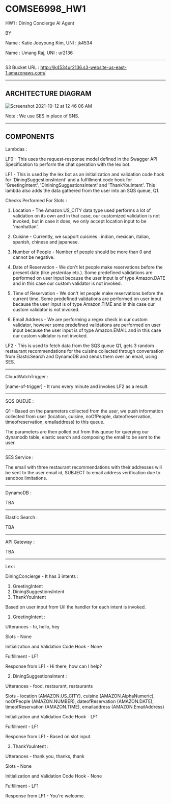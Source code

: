 # COMSE6998_HW1
HW1 : Dining Concierge AI Agent

BY

Name : Katie Jooyoung Kim, UNI : jk4534

Name : Umang Raj, UNI : ur2136

--------------------------------------------------------------------------------------------------------------------------------------------------------------------

S3 Bucket URL : http://jk4534ur2136.s3-website-us-east-1.amazonaws.com/

--------------------------------------------------------------------------------------------------------------------------------------------------------------------
ARCHITECTURE DIAGRAM
--------------------------------------------------------------------------------------------------------------------------------------------------------------------
![Screenshot 2021-10-12 at 12 46 06 AM](https://user-images.githubusercontent.com/91032192/136893038-af12430b-39f5-42ab-a8a4-7754c38163ab.png)

Note : We use SES in place of SNS.

--------------------------------------------------------------------------------------------------------------------------------------------------------------------
COMPONENTS
--------------------------------------------------------------------------------------------------------------------------------------------------------------------
Lambdas : 

LF0 - This uses the request-response model defined in the Swagger API Specification to perform the chat operation with the lex bot.

LF1 - This is used by the lex bot as an initialization and validation code hook for 'DiningSuggestionsIntent' and a fulfillment code hook for 'GreetingIntent', 'DininingSuggestionsIntent' and 'ThankYouIntent'. This lambda also adds the data gathered from the user into an SQS queue, Q1.

Checks Performed For Slots : 

1. Location - The Amazon.US_CITY data type used performs a lot of validation on its own and in that case, our customized validation is not invoked, but in case it does, we only accept location input to be 'manhattan'.

2. Cuisine - Currently, we support cuisines : indian, mexican, italian, spanish, chinese and japanese.

3. Number of People - Number of people should be more than 0 and cannot be negative.

4. Date of Reservation - We don't let people make reservations before the present date (like yesterday etc.). Some predefined validations are performed on user input because the user input is of type Amazon.DATE and in this case our custom validator is not invoked.

5. Time of Reservation - We don't let people make reservations before the current time. Some predefined validations are performed on user input because the user input is of type Amazon.TIME and in this case our custom validator is not invoked.

6. Email Address - We are performing a regex check in our custom validator, however some predefined validations are performed on user input because the user input is of type Amazon.EMAIL and in this case our custom validator is not invoked.

LF2 - This is used to fetch data from the SQS queue Q1, gets 3 random restaurant recommendations for the cuisine collected through conversation from ElasticSearch and DynamoDB and sends them over an email, using SES.

--------------------------------------------------------------------------------------------------------------------------------------------------------------------
CloudWatchTrigger : 

[name-of-trigger] - It runs every minute and invokes LF2 as a result.

--------------------------------------------------------------------------------------------------------------------------------------------------------------------
SQS QUEUE : 

Q1 - Based on the parameters collected from the user, we push information collected from user (location, cuisine, noOfPeople, dateofreservation, timeofreservation, emailaddress) to this queue.

The parameters are then polled out from this queue for querying our dynamodb table, elastic search and composing the email to be sent to the user.

--------------------------------------------------------------------------------------------------------------------------------------------------------------------
SES Service :

The email with three restaurant recommendations with their addresses will be sent to the user email id, SUBJECT to email address verification due to sandbox limitations.

--------------------------------------------------------------------------------------------------------------------------------------------------------------------
DynamoDB :

TBA

--------------------------------------------------------------------------------------------------------------------------------------------------------------------
Elastic Search : 

TBA

--------------------------------------------------------------------------------------------------------------------------------------------------------------------
API Gateway : 

TBA

--------------------------------------------------------------------------------------------------------------------------------------------------------------------
Lex : 

DiningConcierge - It has 3 intents :
1. GreetingIntent
2. DiningSuggestionsIntent
3. ThankYouIntent

Based on user input from U/I the handler for each intent is invoked.


1. GreetingIntent :

Utterances - hi, hello, hey

Slots - None

Initialization and Validation Code Hook - None

Fulfillment - LF1

Response from LF1 - Hi there, how can I help?

2. DiningSuggestionsIntent :

Utterances - food, restaurant, restaurants

Slots - location (AMAZON.US_CITY), cuisine (AMAZON.AlphaNumeric), noOfPeople (AMAZON.NUMBER), dateofReservation (AMAZON.DATE), timeofReservation (AMAZON.TIME), emailaddress (AMAZON.EmailAddress)

Initialization and Validation Code Hook - LF1

Fulfillment - LF1

Response from LF1 - Based on slot input.

3. ThankYouIntent :

Utterances - thank you, thanks, thank

Slots - None

Initialization and Validation Code Hook - None

Fulfillment - LF1

Response from LF1 - You're welcome.


